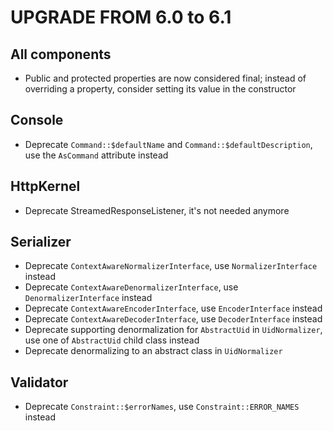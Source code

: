 UPGRADE FROM 6.0 to 6.1
=======================

All components
--------------

 * Public and protected properties are now considered final;
   instead of overriding a property, consider setting its value in the constructor

Console
-------

 * Deprecate `Command::$defaultName` and `Command::$defaultDescription`, use the `AsCommand` attribute instead

HttpKernel
----------

 * Deprecate StreamedResponseListener, it's not needed anymore

Serializer
----------

 * Deprecate `ContextAwareNormalizerInterface`, use `NormalizerInterface` instead
 * Deprecate `ContextAwareDenormalizerInterface`, use `DenormalizerInterface` instead
 * Deprecate `ContextAwareEncoderInterface`, use `EncoderInterface` instead
 * Deprecate `ContextAwareDecoderInterface`, use `DecoderInterface` instead
 * Deprecate supporting denormalization for `AbstractUid` in `UidNormalizer`, use one of `AbstractUid` child class instead
 * Deprecate denormalizing to an abstract class in `UidNormalizer`

Validator
---------

 * Deprecate `Constraint::$errorNames`, use `Constraint::ERROR_NAMES` instead
